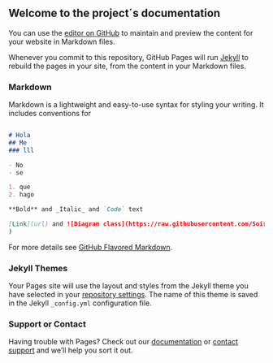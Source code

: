 ## Welcome to the project´s documentation

You can use the [editor on GitHub](https://github.com/Soir31/TareaExtraclase1/edit/gh-pages/index.md) to maintain and preview the content for your website in Markdown files.

Whenever you commit to this repository, GitHub Pages will run [Jekyll](https://jekyllrb.com/) to rebuild the pages in your site, from the content in your Markdown files.

### Markdown

Markdown is a lightweight and easy-to-use syntax for styling your writing. It includes conventions for

```markdown

# Hola
## Me 
### lll

- No
- se

1. que
2. hago

**Bold** and _Italic_ and `Code` text

[Link](url) and ![Diagram class](https://raw.githubusercontent.com/Soir31/TareaExtraclase1/main/SpaceInvaders.png)
)
```

For more details see [GitHub Flavored Markdown](https://guides.github.com/features/mastering-markdown/).

### Jekyll Themes

Your Pages site will use the layout and styles from the Jekyll theme you have selected in your [repository settings](https://github.com/Soir31/TareaExtraclase1/settings/pages). The name of this theme is saved in the Jekyll `_config.yml` configuration file.

### Support or Contact

Having trouble with Pages? Check out our [documentation](https://docs.github.com/categories/github-pages-basics/) or [contact support](https://support.github.com/contact) and we’ll help you sort it out.

